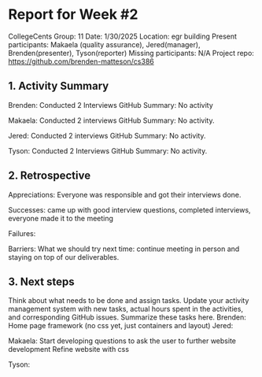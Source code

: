 # Report for Week #2

CollegeCents
Group: 11
Date: 1/30/2025
Location: egr building
Present participants: Makaela (quality assurance), Jered(manager), Brenden(presenter), Tyson(reporter)
Missing participants: N/A
Project repo: https://github.com/brenden-matteson/cs386


## 1. Activity Summary
Brenden:
Conducted 2 Interviews
GitHub Summary: No activity

Makaela:
Conducted 2 interviews
GitHub Summary: No activity.

Jered:
Conducted 2 interviews
GitHub Summary: No activity.

Tyson:
Conducted 2 Interviews
GitHub Summary: No activity.


## 2. Retrospective
Appreciations: Everyone was responsible and got their interviews done.

Successes: came up with good interview questions, completed interviews, everyone made it to the meeting

Failures: 

Barriers: 
What we should try next time: continue meeting in person and staying on top of our deliverables.


## 3. Next steps
Think about what needs to be done and assign tasks. Update your activity management system with new tasks, actual hours spent in the activities, and corresponding GitHub issues.  Summarize these tasks here.
Brenden:
Home page framework (no css yet, just containers and layout)
Jered:

Makaela:
Start developing questions to ask the user to further website development
Refine website with css

Tyson:


